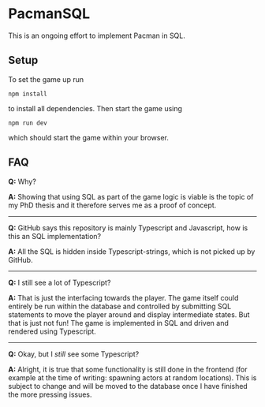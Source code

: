 # PacmanSQL
This is an ongoing effort to implement Pacman in SQL.

## Setup
To set the game up run 

```
npm install
```

to install all dependencies. Then start the game using

```
npm run dev
```

which should start the game within your browser.

## FAQ
**Q:** Why?

**A:** Showing that using SQL as part of the game logic is viable is the topic of my PhD thesis and it therefore serves me as a proof of concept.

---

**Q:** GitHub says this repository is mainly Typescript and Javascript, how is this an SQL implementation?

**A:** All the SQL is hidden inside Typescript-strings, which is not picked up by GitHub.

---

**Q:** I still see a lot of Typescript?

**A:** That is just the interfacing towards the player. The game itself could entirely be run within the database and controlled by submitting SQL statements to move the player around and display intermediate states. But that is just not fun! The game is implemented in SQL and driven and rendered using Typescript.

---

**Q:** Okay, but I *still* see some Typescript?

**A:** Alright, it is true that some functionality is still done in the frontend (for example at the time of writing: spawning actors at random locations). This is subject to change and will be moved to the database once I have finished the more pressing issues.

